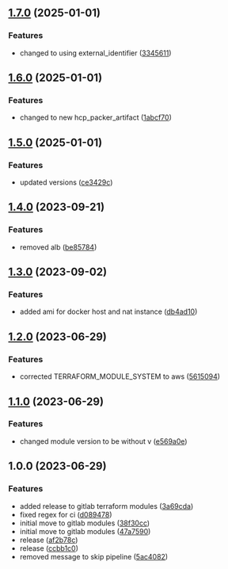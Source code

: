 ## [1.7.0](https://gitlab.com/systemsmystery/terraform-modules/terraform-module-prod-helper/compare/v1.6.0...v1.7.0) (2025-01-01)

### Features

* changed to using external_identifier ([3345611](https://gitlab.com/systemsmystery/terraform-modules/terraform-module-prod-helper/commit/33456116939b7a617ec13a354ad3e0e5690f75a8))

## [1.6.0](https://gitlab.com/systemsmystery/terraform-modules/terraform-module-prod-helper/compare/v1.5.0...v1.6.0) (2025-01-01)

### Features

* changed to new hcp_packer_artifact ([1abcf70](https://gitlab.com/systemsmystery/terraform-modules/terraform-module-prod-helper/commit/1abcf701b38ad311ee8162c214f15098d95d5f69))

## [1.5.0](https://gitlab.com/systemsmystery/terraform-modules/terraform-module-prod-helper/compare/v1.4.0...v1.5.0) (2025-01-01)

### Features

* updated versions ([ce3429c](https://gitlab.com/systemsmystery/terraform-modules/terraform-module-prod-helper/commit/ce3429ca223d6e513e39f01b67072ae38308660b))

## [1.4.0](https://gitlab.com/systemsmystery/terraform-modules/terraform-module-prod-helper/compare/v1.3.0...v1.4.0) (2023-09-21)


### Features

* removed alb ([be85784](https://gitlab.com/systemsmystery/terraform-modules/terraform-module-prod-helper/commit/be8578436b64b5b9eef79e2960809aa60a998e1c))

## [1.3.0](https://gitlab.com/systemsmystery/terraform-modules/terraform-module-prod-helper/compare/v1.2.0...v1.3.0) (2023-09-02)


### Features

* added ami for docker host and nat instance ([db4ad10](https://gitlab.com/systemsmystery/terraform-modules/terraform-module-prod-helper/commit/db4ad1061637668b7b59bd33af8c57989bac31be))

## [1.2.0](https://gitlab.com/systemsmystery/terraform-modules/terraform-module-prod-helper/compare/v1.1.0...v1.2.0) (2023-06-29)


### Features

* corrected TERRAFORM_MODULE_SYSTEM to aws ([5615094](https://gitlab.com/systemsmystery/terraform-modules/terraform-module-prod-helper/commit/561509409ae2dd93e111402633cd36730bbbb76c))

## [1.1.0](https://gitlab.com/systemsmystery/terraform-modules/terraform-module-prod-helper/compare/v1.0.0...v1.1.0) (2023-06-29)


### Features

* changed module version to be without v ([e569a0e](https://gitlab.com/systemsmystery/terraform-modules/terraform-module-prod-helper/commit/e569a0e38a147bdaac9ed57ad680f118f0470c98))

## 1.0.0 (2023-06-29)


### Features

* added release to gitlab terraform modules ([3a69cda](https://gitlab.com/systemsmystery/terraform-modules/terraform-module-prod-helper/commit/3a69cdae645308fb1452e26b8736d5263db2c50e))
* fixed regex for ci ([d089478](https://gitlab.com/systemsmystery/terraform-modules/terraform-module-prod-helper/commit/d0894789587b12b8a3279cf7e123115f759bcdca))
* initial move to gitlab modules ([38f30cc](https://gitlab.com/systemsmystery/terraform-modules/terraform-module-prod-helper/commit/38f30cc36d4ee54d224ef2eb84bd971caa6b4d66))
* initial move to gitlab modules ([47a7590](https://gitlab.com/systemsmystery/terraform-modules/terraform-module-prod-helper/commit/47a75907357fed8141222d006da5dd7cf1eb3862))
* release ([af2b78c](https://gitlab.com/systemsmystery/terraform-modules/terraform-module-prod-helper/commit/af2b78c08ed9341b8f572cc35efa380eba7dd2d3))
* release ([ccbb1c0](https://gitlab.com/systemsmystery/terraform-modules/terraform-module-prod-helper/commit/ccbb1c08ed77e2e528ba84de7ccb6e349ec3f5ea))
* removed message to skip pipeline ([5ac4082](https://gitlab.com/systemsmystery/terraform-modules/terraform-module-prod-helper/commit/5ac4082d7339fc9cbd426a6d9d8a4822c1e0e823))
